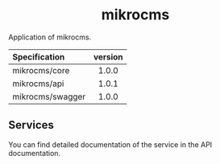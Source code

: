 <h1  align="center">mikrocms</h1>

Application of mikrocms.

| Specification | version |
|:--|:--:|
| mikrocms/core | 1.0.0 |
| mikrocms/api | 1.0.1 |
| mikrocms/swagger | 1.0.0 |


## Services

You can find detailed documentation of the service in the API documentation.
